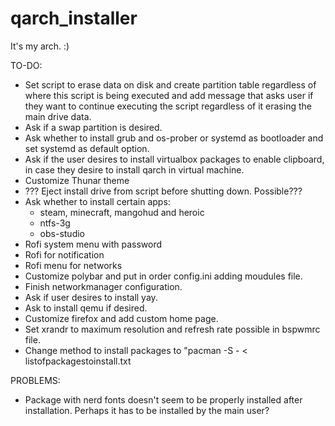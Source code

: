 # qarch_installer
It's my arch. :)

TO-DO:

- Set script to erase data on disk and create partition table regardless of where this script is being executed and add message that asks user if they want to continue executing the script regardless of it erasing the main drive data.
- Ask if a swap partition is desired.
- Ask whether to install grub and os-prober or systemd as bootloader and set systemd as default option.
- Ask if the user desires to install virtualbox packages to enable clipboard, in case they desire to install qarch in virtual machine.
- Customize Thunar theme
- ??? Eject install drive from script before shutting down. Possible???
- Ask whether to install certain apps:
  - steam, minecraft, mangohud and heroic
  - ntfs-3g
  - obs-studio
- Rofi system menu with password
- Rofi for notification
- Rofi menu for networks
- Customize polybar and put in order config.ini adding moudules file.
- Finish networkmanager configuration.
- Ask if user desires to install yay.
- Ask to install qemu if desired.
- Customize firefox and add custom home page.
- Set xrandr to maximum resolution and refresh rate possible in bspwmrc file.
- Change method to install packages to "pacman -S - < listofpackagestoinstall.txt

PROBLEMS:
- Package with nerd fonts doesn't seem to be properly installed after installation. Perhaps it has to be installed by the main user?
